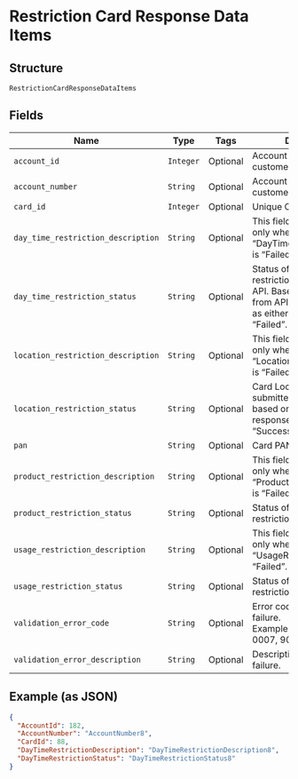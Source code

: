 
# Restriction Card Response Data Items

## Structure

`RestrictionCardResponseDataItems`

## Fields

| Name | Type | Tags | Description |
|  --- | --- | --- | --- |
| `account_id` | `Integer` | Optional | Account Id of the customer. |
| `account_number` | `String` | Optional | Account Number of the customer. |
| `card_id` | `Integer` | Optional | Unique Card Id |
| `day_time_restriction_description` | `String` | Optional | This field will have a value only when “DayTimeRestrictionStatus” is “Failed”. |
| `day_time_restriction_status` | `String` | Optional | Status of the card day/time restriction submitted to API. Based on the response from API value will be set as either “Success” or “Failed”. |
| `location_restriction_description` | `String` | Optional | This field will have a value only when “LocationRestrictionStatus” is “Failed”. |
| `location_restriction_status` | `String` | Optional | Card Location restriction submitted to gateway based on gateway response value set as “Success” or “Failed”. |
| `pan` | `String` | Optional | Card PAN |
| `product_restriction_description` | `String` | Optional | This field will have a value only when “ProductRestrictionStatus” is “Failed”. |
| `product_restriction_status` | `String` | Optional | Status of the card product restriction submitted |
| `usage_restriction_description` | `String` | Optional | This field will have a value only when “UsageRestrictionStatus” is “Failed”. |
| `usage_restriction_status` | `String` | Optional | Status of the card usage restriction submitted |
| `validation_error_code` | `String` | Optional | Error code for validation failure.<br>Example error codes:<br>0007, 9007, 7000, 7001. |
| `validation_error_description` | `String` | Optional | Description of validation failure. |

## Example (as JSON)

```json
{
  "AccountId": 182,
  "AccountNumber": "AccountNumber8",
  "CardId": 88,
  "DayTimeRestrictionDescription": "DayTimeRestrictionDescription8",
  "DayTimeRestrictionStatus": "DayTimeRestrictionStatus8"
}
```

